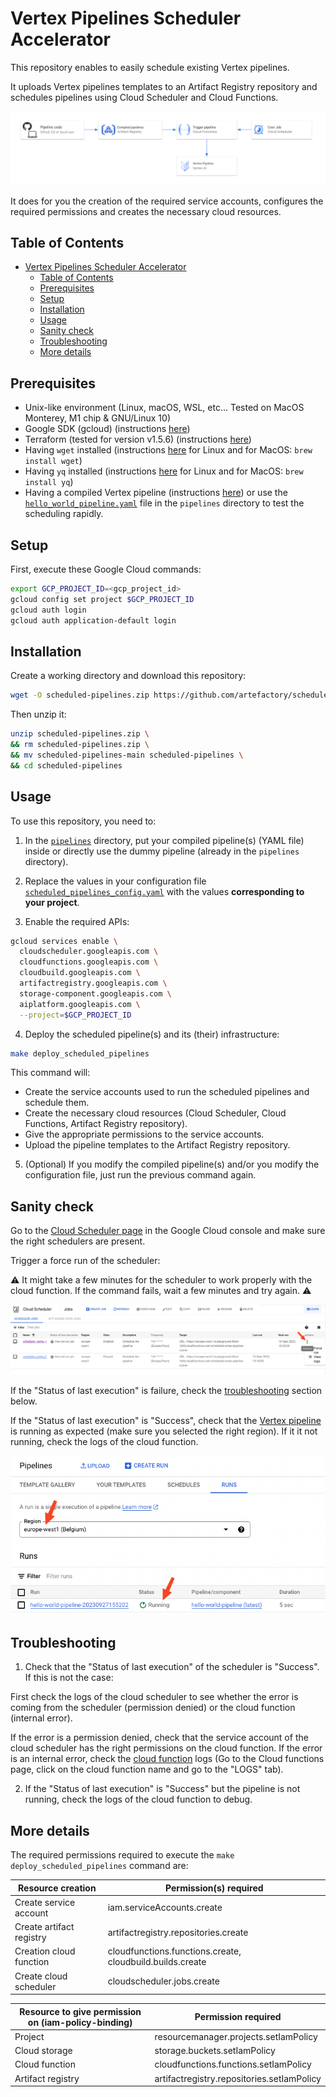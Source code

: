 # Vertex Pipelines Scheduler Accelerator

This repository enables to easily schedule existing Vertex pipelines.

It uploads Vertex pipelines templates to an Artifact Registry repository and schedules pipelines using Cloud Scheduler and Cloud Functions.

<img src="assets/infra.png">

It does for you the creation of the required service accounts, configures the required permissions and creates the necessary cloud resources.

## Table of Contents

- [Vertex Pipelines Scheduler Accelerator](#vertex-pipelines-scheduler-accelerator)
  - [Table of Contents](#table-of-contents)
  - [Prerequisites](#prerequisites)
  - [Setup](#setup)
  - [Installation](#installation)
  - [Usage](#usage)
  - [Sanity check](#sanity-check)
  - [Troubleshooting](#troubleshooting)
  - [More details](#more-details)

## Prerequisites

- Unix-like environment (Linux, macOS, WSL, etc... Tested on MacOS Monterey, M1 chip & GNU/Linux 10)
- Google SDK (gcloud) (instructions [here](https://cloud.google.com/sdk/docs/install#installation_instructions))
- Terraform (tested for version v1.5.6) (instructions [here](https://developer.hashicorp.com/terraform/tutorials/aws-get-started/install-cli#install-terraform))
- Having `wget` installed (instructions [here](https://www.gnu.org/software/wget/) for Linux and for MacOS: `brew install wget`)
- Having `yq` installed (instructions [here](https://github.com/mikefarah/yq/#install) for Linux and for MacOS: `brew install yq`)
- Having a compiled Vertex pipeline (instructions [here](https://cloud.google.com/vertex-ai/docs/pipelines/build-pipeline#compile_your_pipeline_into_a_yaml_file)) or  use the [`hello_world_pipeline.yaml`](pipelines/hello_world_pipeline.yaml) file in the `pipelines` directory to test the scheduling rapidly.

## Setup

First, execute these Google Cloud commands:

```bash
export GCP_PROJECT_ID=<gcp_project_id>
gcloud config set project $GCP_PROJECT_ID
gcloud auth login
gcloud auth application-default login
```

## Installation

Create a working directory and download this repository:

```bash
wget -O scheduled-pipelines.zip https://github.com/artefactory/scheduled-pipelines/archive/main.zip
```

Then unzip it:

```bash
unzip scheduled-pipelines.zip \
&& rm scheduled-pipelines.zip \
&& mv scheduled-pipelines-main scheduled-pipelines \
&& cd scheduled-pipelines
```

## Usage

To use this repository, you need to:

1. In the [`pipelines`](./pipelines/) directory, put your compiled pipeline(s) (YAML file) inside or directly use the dummy pipeline (already in the `pipelines` directory).

2. Replace the values in your configuration file  [`scheduled_pipelines_config.yaml`](scheduled_pipelines_config.yaml) with the values **corresponding to your project**.

3. Enable the required APIs:

```bash
gcloud services enable \
  cloudscheduler.googleapis.com \
  cloudfunctions.googleapis.com \
  cloudbuild.googleapis.com \
  artifactregistry.googleapis.com \
  storage-component.googleapis.com \
  aiplatform.googleapis.com \
  --project=$GCP_PROJECT_ID
```

4. Deploy the scheduled pipeline(s) and its (their) infrastructure:

```bash
make deploy_scheduled_pipelines
```

This command will:

- Create the service accounts used to run the scheduled pipelines and schedule them.
- Create the necessary cloud resources (Cloud Scheduler, Cloud Functions, Artifact Registry repository).
- Give the appropriate permissions to the service accounts.
- Upload the pipeline templates to the Artifact Registry repository.

5. (Optional) If you modify the compiled pipeline(s) and/or you modify the configuration file, just run the previous command again.

## Sanity check

Go to the [Cloud Scheduler page](https://console.cloud.google.com/cloudscheduler) in the Google Cloud console and make sure the right schedulers are present.

Trigger a force run of the scheduler:

⚠️ It might take a few minutes for the scheduler to work properly with the cloud function. If the command fails, wait a few minutes and try again. ⚠️

<img src="assets/cloud_schedulers.png" alt="Cloud schedulers" />

If the "Status of last execution" is failure, check the [troubleshooting](#troubleshooting) section below.

If the "Status of last execution" is "Success", check that the [Vertex pipeline](https://console.cloud.google.com/vertex-ai/pipelines) is running as expected (make sure you selected the right region). If it it not running, check the logs of the cloud function.

<img src="assets/vertex_pipelines.png" alt="Vertex pipelines" />

## Troubleshooting

1. Check that the "Status of last execution" of the scheduler is "Success". If this is not the case:

First check the logs of the cloud scheduler to see whether the error is coming from the scheduler (permission denied) or the cloud function (internal error).

If the error is a permission denied, check that the service account of the cloud scheduler has the right permissions on the cloud function. If the error is an internal error, check the [cloud function](https://console.cloud.google.com/functions) logs (Go to the Cloud functions page, click on the cloud function name and go to the "LOGS" tab).

2. If the "Status of last execution" is "Success" but the pipeline is not running, check the logs of the cloud function to debug.

## More details

The required permissions required to execute the `make deploy_scheduled_pipelines` command are:

| Resource creation        | Permission(s) required                                    |
| ------------------------ | --------------------------------------------------------- |
| Create service account   | iam.serviceAccounts.create                                |
| Create artifact registry | artifactregistry.repositories.create                      |
| Creation cloud function  | cloudfunctions.functions.create, cloudbuild.builds.create |
| Create cloud scheduler   | cloudscheduler.jobs.create                                |

| Resource to give permission on (iam-policy-binding) | Permission required                        |
| ----------------- | ------------------------------------------ |
| Project           | resourcemanager.projects.setIamPolicy      |
| Cloud storage     | storage.buckets.setIamPolicy               |
| Cloud function    | cloudfunctions.functions.setIamPolicy      |
| Artifact registry | artifactregistry.repositories.setIamPolicy |
